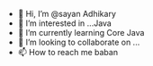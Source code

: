 - 👋 Hi, I’m @sayan Adhikary
- 👀 I’m interested in ...Java
- 🌱 I’m currently learning Core Java
- 💞️ I’m looking to collaborate on ...
- 📫 How to reach me baban

<!---
sayanad/sayanad is a ✨ special ✨ repository because its `README.md` (this file) appears on your GitHub profile.
You can click the Preview link to take a look at your changes.
--->
